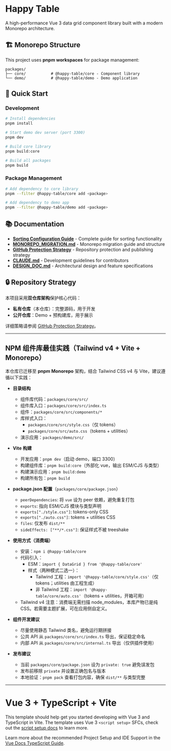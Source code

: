 # Happy Table

A high-performance Vue 3 data grid component library built with a modern Monorepo architecture.

## 🏗️ Monorepo Structure

This project uses **pnpm workspaces** for package management:

```
packages/
├── core/           # @happy-table/core - Component library
└── demo/           # @happy-table/demo - Demo application
```

## 🚀 Quick Start

### Development

```bash
# Install dependencies
pnpm install

# Start demo dev server (port 3300)
pnpm dev

# Build core library
pnpm build:core

# Build all packages
pnpm build
```

### Package Management

```bash
# Add dependency to core library
pnpm --filter @happy-table/core add <package>

# Add dependency to demo app
pnpm --filter @happy-table/demo add <package>
```

## 📚 Documentation

- **[Sorting Configuration Guide](./manual/sorting-configuration-guide.md)** - Complete guide for sorting functionality
- **[MONOREPO_MIGRATION.md](./MONOREPO_MIGRATION.md)** - Monorepo migration guide and structure
- **[GitHub Protection Strategy](./docs/GITHUB_PROTECTION_STRATEGY.md)** - Repository protection and publishing strategy
- **[CLAUDE.md](./CLAUDE.md)** - Development guidelines for contributors
- **[DESIGN_DOC.md](./DESIGN_DOC.md)** - Architectural design and feature specifications

## 🔒 Repository Strategy

本项目采用**双仓库架构**保护核心代码：

- **私有仓库**（本仓库）：完整源码，用于开发
- **公开仓库**：Demo + 预构建库，用于展示

详细策略请参阅 [GitHub Protection Strategy](./docs/GITHUB_PROTECTION_STRATEGY.md)。

---

## NPM 组件库最佳实践（Tailwind v4 + Vite + Monorepo）

本仓库已迁移至 **pnpm Monorepo** 架构，结合 Tailwind CSS v4 与 Vite，建议遵循以下实践：

- **目录结构**
  - 组件库代码：`packages/core/src/`
  - 组件库入口：`packages/core/src/index.ts`
  - 组件：`packages/core/src/components/*`
  - 库样式入口：
    - `packages/core/src/style.css`（仅 tokens）
    - `packages/core/src/auto.css`（tokens + utilities）
  - 演示应用：`packages/demo/src/`

- **Vite 构建**
  - 开发应用：`pnpm dev`（启动 demo，端口 3300）
  - 构建组件库：`pnpm build:core`（外部化 vue，输出 ESM/CJS 与类型）
  - 构建演示应用：`pnpm build:demo`
  - 构建所有包：`pnpm build`

- **package.json 配置**（`packages/core/package.json`）
  - `peerDependencies`: 将 `vue` 设为 peer 依赖，避免重复打包
  - `exports`: 指向 ESM/CJS 模块与类型声明
  - `exports["./style.css"]`: tokens-only CSS
  - `exports["./auto.css"]`: tokens + utilities CSS
  - `files`: 仅发布 `dist/**`
  - `sideEffects: ["**/*.css"]`: 保证样式不被 treeshake

- **使用方式（消费端）**
  - 安装：`npm i @happy-table/core`
  - 代码引入：
    - ESM：`import { DataGrid } from '@happy-table/core'`
    - 样式（两种模式二选一）：
      - Tailwind 工程：`import '@happy-table/core/style.css'`（仅 tokens；utilities 由工程生成）
      - 非 Tailwind 工程：`import '@happy-table/core/auto.css'`（tokens + utilities，开箱可用）
  - Tailwind v4 注意：消费端无需扫描 node_modules，本库产物已是纯 CSS。若需要主题扩展，可在应用侧自定义。

- **组件开发建议**
  - 尽量使用静态 Tailwind 类名，避免运行期拼接
  - 公共 API 从 `packages/core/src/index.ts` 导出，保证稳定命名
  - 内部 API 从 `packages/core/src/internal.ts` 导出（仅供插件使用）

- **发布建议**
  - 当前 `packages/core/package.json` 设为 `private: true` 避免误发包
  - 发布前移除 `private` 并设置正确包名与版本
  - 本地验证：`pnpm pack` 查看打包内容，确保 `dist/**` 与类型完整

---

# Vue 3 + TypeScript + Vite

This template should help get you started developing with Vue 3 and TypeScript in Vite. The template uses Vue 3 `<script setup>` SFCs, check out the [script setup docs](https://v3.vuejs.org/api/sfc-script-setup.html#sfc-script-setup) to learn more.

Learn more about the recommended Project Setup and IDE Support in the [Vue Docs TypeScript Guide](https://vuejs.org/guide/typescript/overview.html#project-setup).
